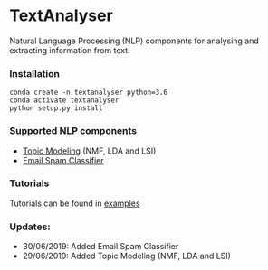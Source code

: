 # TextAnalyser
Natural Language Processing (NLP) components for analysing and extracting information from text.

### Installation
```
conda create -n textanalyser python=3.6
conda activate textanalyser
python setup.py install
```

### Supported NLP components
- [Topic Modeling](./TextAnalyser/TopicModeling.py) (NMF, LDA and LSI)
- [Email Spam Classifier](./TextAnalyser/SpamClassifier.py)

### Tutorials
Tutorials can be found in [examples](./examples)

### Updates:
- 30/06/2019: Added Email Spam Classifier
- 29/06/2019: Added Topic Modeling (NMF, LDA and LSI)
